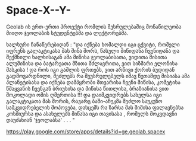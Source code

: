 # Space-X--Y-

Geolab ის ერთ-ერთი პროექტი რომლის შესრულებაშიც მონაწილეობა მიიღო ჯეოლაბის სტუდენტებმა და ლექტორებმა.

ხალხური ჩანაწერებიდან : 
"და იქნება ხომალდი იგი ცქვიტი, რომელი იფრენს გალაკტიკასა მას შინა შორს, წასული მიწიდანა ჩვენიდანა და შექმნილი ხალხისაგან ამა მიწისა ჯეოლაბისათა, ვიდითა მისითა ალუმინისა და ბატარეათა მზითა მძლავრითა, ვით სიზმარი ელონისა მასკისა ! და როს იგი გაშლის ფრთებს, ვით არწივი ქორის ბუდიდან გადმოვარდნილი, შეძლებს რა შეუსრულებელს იმავ წუთამდე მისიასა ამა პლანეტისასა და იქნება დამპყრობი მთვარისა ჩვენი მიწისა, კომეტისა წმაყვანის ჩვენგან ბრიუსისა და მიწისა წითლისა, ბრაზიანისა ვით შოკოლადი ომის ღმერთისა !!!
და დაიმკვიდრებს სახელსა იგი გალაკტიკათა მას შორის, რავარც ბაში-აჩუკმა შეძლო საუკუნო სამკვიდრებელის მოპოვება, დასცემს რა ზარსა მას შიშისა ფალავნებსა კოსმიურსა და ასახელებს მიწასა იგი თავისასა , რომელს მოკვდავნი დაუძახიან 'ჯეოლაბსა' . . . "


https://play.google.com/store/apps/details?id=ge.geolab.spacex
